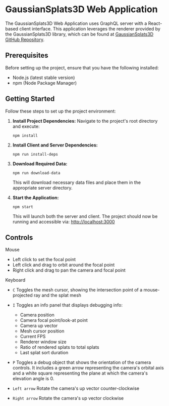 # GaussianSplats3D Web Application

The GaussianSplats3D Web Application uses GraphQL server with a React-based client interface. This application leverages the renderer provided by the GaussianSplats3D library, which can be found at [GaussianSplats3D GitHub Repository](https://github.com/mkkellogg/GaussianSplats3D.git).

## Prerequisites

Before setting up the project, ensure that you have the following installed:
- Node.js (latest stable version)
- npm (Node Package Manager)

## Getting Started

Follow these steps to set up the project environment:

1. **Install Project Dependencies:**
   Navigate to the project's root directory and execute:
   ```
   npm install
   ```

2. **Install Client and Server Dependencies:**
   ```
   npm run install-deps
   ```

3. **Download Required Data:**
   ```
   npm run download-data
   ```
   This will download necessary data files and place them in the appropriate server directory.

4. **Start the Application:**
   ```
   npm start
   ```
   This will launch both the server and client. The project should now be running and accessible via: [http://localhost:3000](http://localhost:3000)

## Controls

Mouse
- Left click to set the focal point
- Left click and drag to orbit around the focal point
- Right click and drag to pan the camera and focal point
  
Keyboard
- `C` Toggles the mesh cursor, showing the intersection point of a mouse-projected ray and the splat mesh

- `I` Toggles an info panel that displays debugging info:
  - Camera position
  - Camera focal point/look-at point
  - Camera up vector
  - Mesh cursor position
  - Current FPS
  - Renderer window size
  - Ratio of rendered splats to total splats
  - Last splat sort duration

- `P` Toggles a debug object that shows the orientation of the camera controls. It includes a green arrow representing the camera's orbital axis and a white square representing the plane at which the camera's elevation angle is 0.

- `Left arrow` Rotate the camera's up vector counter-clockwise

- `Right arrow` Rotate the camera's up vector clockwise
